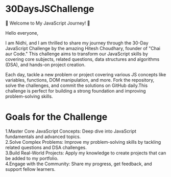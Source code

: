 # 30DaysJSChallenge

🚀 Welcome to My JavaScript Journey! 🚀

Hello everyone,

I am Nidhi, and I am thrilled to share my journey through the 30-Day JavaScript Challenge by the amazing Hitesh Choudhary, founder of "Chai aur Code." This challenge aims to transform our JavaScript skills by covering core subjects, related questions, data structures and algorithms (DSA), and hands-on project creation.

Each day, tackle a new problem or project covering various JS concepts like variables, functions, DOM manipulation, and more. Fork the repository, solve the challenges, and commit the solutions on GitHub daily.This challenge is perfect for building a strong foundation and improving problem-solving skills.

# Goals for the Challenge
1.Master Core JavaScript Concepts: Deep dive into JavaScript fundamentals and advanced topics. \
2.Solve Complex Problems: Improve my problem-solving skills by tackling related questions and DSA challenges.\
3.Build Real-World Projects: Apply my knowledge to create projects that can be added to my portfolio.\
4.Engage with the Community: Share my progress, get feedback, and support fellow learners.





